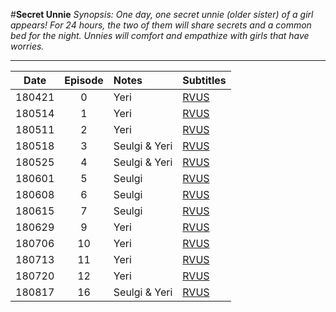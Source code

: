 #**Secret Unnie**
_Synopsis: One day, one secret unnie (older sister) of a girl appears! For 24 hours, the two of them will share secrets and a common bed for the night. Unnies will comfort and empathize with girls that have worries._
___


| **Date** | **Episode** | **Notes**     | **Subtitles**                                                                         |
|:--------:|:-----------:|:--------------|:--------------------------------------------------------------------------------------|
|  180421  |      0      | Yeri          | [RVUS](http://revelupsubs.com/2018/04/21/eng-180421-yeri-secret-unnie-ep-0/)          |
|  180514  |      1      | Yeri          | [RVUS](http://revelupsubs.com/2018/05/04/eng-180504-yeri-secret-unnie-ep-1/)          |
|  180511  |      2      | Yeri          | [RVUS](https://revelupsubs.com/2018/05/11/eng-180511-yeri-secrete-unnie-ep-2/)        |
|  180518  |      3      | Seulgi & Yeri | [RVUS](https://revelupsubs.com/2018/05/18/eng-180518-seulgi-yeri-secret-unnie-ep-3/)  |
|  180525  |      4      | Seulgi & Yeri | [RVUS](https://revelupsubs.com/2018/05/25/eng-180525-seulgi-yeri-secret-unnie-ep-4/)  |
|  180601  |      5      | Seulgi        | [RVUS](https://revelupsubs.com/2018/06/01/eng-180601-seulgi-secret-unnie-ep-5/)       |
|  180608  |      6      | Seulgi        | [RVUS](https://revelupsubs.com/2018/06/08/eng-180608-seulgi-secret-unnie-ep-6/)       |
|  180615  |      7      | Seulgi        | [RVUS](https://revelupsubs.com/2018/06/15/eng-180615-seulgi-secret-unnie-ep-7/)       |
|  180629  |      9      | Yeri          | [RVUS](https://revelupsubs.com/2018/06/29/eng-180629-yeri-secret-unnie/)              |
|  180706  |     10      | Yeri          | [RVUS](https://revelupsubs.com/2018/07/06/eng-180706-yeri-secret-unnie-ep-10/)        |
|  180713  |     11      | Yeri          | [RVUS](https://revelupsubs.com/2018/07/13/eng-180713-yeri-secret-unnie-ep-11/)        |
|  180720  |     12      | Yeri          | [RVUS](https://revelupsubs.com/2018/07/20/eng-180720-yeri-secret-unnie-ep-12/)        |
|  180817  |     16      | Seulgi & Yeri | [RVUS](https://revelupsubs.com/2018/08/17/eng-180817-seulgi-yeri-secret-unnie-ep-16/) |